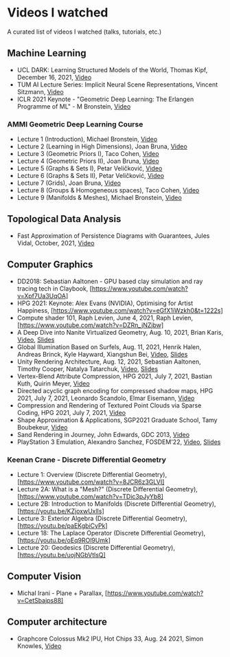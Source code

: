 # Videos I watched
A curated list of videos I watched (talks, tutorials, etc.)

## Machine Learning
- UCL DARK: Learning Structured Models of the World, Thomas Kipf, December 16, 2021, [Video](https://www.youtube.com/watch?v=oLKwRBeBRRA)
- TUM AI Lecture Series: Implicit Neural Scene Representations, Vincent Sitzmann, [Video](https://www.youtube.com/watch?v=__F9CCqbWQk)
- ICLR 2021 Keynote - "Geometric Deep Learning: The Erlangen Programme of ML" - M Bronstein, [Video](https://www.youtube.com/watch?v=w6Pw4MOzMuo)

### AMMI Geometric Deep Learning Course
- Lecture 1 (Introduction), Michael Bronstein, [Video](https://youtu.be/PtA0lg_e5nA)
- Lecture 2 (Learning in High Dimensions), Joan Bruna, [Video](https://youtu.be/4RmpSvQ2LL0)
- Lecture 3 (Geometric Priors I), Taco Cohen, [Video](https://youtu.be/fWBrupgU4X8)
- Lecture 4 (Geometric Priors II), Joan Bruna, [Video](https://youtu.be/ERL17gbbSwo)
- Lecture 5 (Graphs & Sets I), Petar Veličković, [Video](https://youtu.be/E_Wweuk5iqA)
- Lecture 6 (Graphs & Sets II), Petar Veličković, [Video](https://youtu.be/i79ewWQiUX4)
- Lecture 7 (Grids), Joan Bruna, [Video](https://youtu.be/O2-I0y8ACj4)
- Lecture 8 (Groups & Homogeneous spaces), Taco Cohen, [Video](https://youtu.be/kee16fXU8h0)
- Lecture 9 (Manifolds & Meshes), Michael Bronstein, [Video](https://youtu.be/WVTrWGiZF8E)

## Topological Data Analysis
- Fast Approximation of Persistence Diagrams with Guarantees, Jules Vidal, October, 2021, [Video](https://www.youtube.com/watch?v=QrgjeZ-pJVQ)

## Computer Graphics
- DD2018: Sebastian Aaltonen - GPU based clay simulation and ray tracing tech in Claybook, [https://www.youtube.com/watch?v=Xpf7Ua3UqOA]
- HPG 2021: Keynote: Alex Evans (NVIDIA), Optimising for Artist Happiness, [https://www.youtube.com/watch?v=eGfX1iWzkh0&t=1222s]
- Compute shader 101, Raph Levien, June 4, 2021, Raph Levien, [https://www.youtube.com/watch?v=DZRn_jNZjbw]
- A Deep Dive into Nanite Virtualized Geometry, Aug. 10, 2021, Brian Karis, [Video](https://youtu.be/eviSykqSUUw), [Slides](http://advances.realtimerendering.com/s2021/Karis_Nanite_SIGGRAPH_Advances_2021_final.pdf)
- Global Illumination Based on Surfels, Aug. 11, 2021, Henrik Halen, Andreas Brinck, Kyle Hayward, Xiangshun Bei, [Video](https://youtu.be/Uea9Wq1XdA4), [Slides](https://advances.realtimerendering.com/s2021/SIGGRAPH%20Advances%202021%20-%20Surfel%20GI.pdf)
- Unity Rendering Architecture, Aug. 12, 2021, Sebastian Aaltonen, Timothy Cooper, Natalya Tatarchuk, [Video](https://youtu.be/6LzcXPIWUbc), [Slides](http://enginearchitecture.realtimerendering.com/downloads/reac2021_unity_rendering_engine_architecture.pdf)
- Vertex-Blend Attribute Compression, HPG 2021, July 7, 2021, Bastian Kuth, Quirin Meyer, [Video](https://www.youtube.com/watch?v=L8IfdFokzDA&t=3920s)
- Directed acyclic graph encoding for compressed shadow maps, HPG 2021, July 7, 2021, Leonardo Scandolo, Elmar Eisemann, [Video](https://www.youtube.com/watch?v=L8IfdFokzDA&t=5710s)
- Compression and Rendering of Textured Point Clouds via Sparse Coding, HPG 2021, July 7, 2021, [Video](https://www.youtube.com/watch?v=L8IfdFokzDA&t=7290s)
- Shape Approximation & Applications, SGP2021 Graduate School, Tamy Boubekeur, [Video](https://www.youtube.com/watch?v=CjBTg1eXZz8)
- Sand Rendering in Journey, John Edwards, GDC 2013, [Video](https://www.youtube.com/watch?v=wt2yYnBRD3U)
- PlayStation 3 Emulation, Alexandro Sanchez, FOSDEM'22, [Video](https://www.youtube.com/watch?v=4joCMfTPP4M), [Slides](https://fosdem.org/2022/schedule/event/ps3/attachments/slides/5257/export/events/attachments/ps3/slides/5257/slides.pdf)

### Keenan Crane - Discrete Differential Geometry
- Lecture 1: Overview (Discrete Differential Geometry), [https://www.youtube.com/watch?v=8JCR6z3GLVI]
- Lecture 2A: What is a "Mesh?" (Discrete Differential Geometry), [https://www.youtube.com/watch?v=TDic3pJyYb8]
- Lecture 2B: Introduction to Manifolds (Discrete Differential Geometry), [https://youtu.be/KZjoxwUxlIs]
- Lecture 3: Exterior Algebra (Discrete Differential Geometry), [https://youtu.be/paEKgbiCyPk]
- Lecture 18: The Laplace Operator (Discrete Differential Geometry), [https://youtu.be/oEq9ROl9Umk]
- Lecture 20: Geodesics (Discrete Differential Geometry), [https://youtu.be/uojNGbVtlsQ]

## Computer Vision
- Michal Irani - Plane + Parallax, [https://www.youtube.com/watch?v=CetSbajps88]

## Computer architecture
- Graphcore Colossus Mk2 IPU, Hot Chips 33, Aug. 24 2021, Simon Knowles, [Video](https://youtu.be/TA4WHnuXCsc)